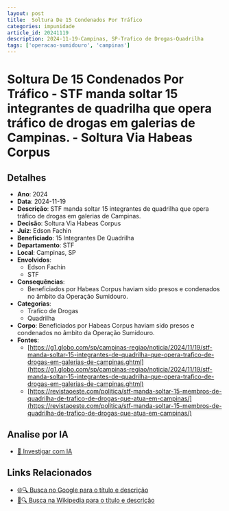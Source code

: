 ```yaml
---
layout: post
title:  Soltura De 15 Condenados Por Tráfico
categories: impunidade
article_id: 20241119
description: 2024-11-19-Campinas, SP-Trafico de Drogas-Quadrilha
tags: ['operacao-sumidouro', 'campinas']
---
```


# Soltura De 15 Condenados Por Tráfico - STF manda soltar 15 integrantes de quadrilha que opera tráfico de drogas em galerias de Campinas. - Soltura Via Habeas Corpus

## Detalhes
- **Ano**: 2024
- **Data**: 2024-11-19
- **Descrição**: STF manda soltar 15 integrantes de quadrilha que opera tráfico de drogas em galerias de Campinas.
- **Decisão**: Soltura Via Habeas Corpus
- **Juiz**: Edson Fachin
- **Beneficiado**: 15 Integrantes De Quadrilha
- **Departamento**: STF
- **Local**: Campinas, SP
- **Envolvidos**:
  - Edson Fachin
  - STF
- **Consequências**:
  - Beneficiados por Habeas Corpus haviam sido presos e condenados no âmbito da Operação Sumidouro.
- **Categorias**:
  - Trafico de Drogas
  - Quadrilha
- **Corpo**: Beneficiados por Habeas Corpus haviam sido presos e condenados no âmbito da Operação Sumidouro.
- **Fontes**:
  - [https://g1.globo.com/sp/campinas-regiao/noticia/2024/11/19/stf-manda-soltar-15-integrantes-de-quadrilha-que-opera-trafico-de-drogas-em-galerias-de-campinas.ghtml](https://g1.globo.com/sp/campinas-regiao/noticia/2024/11/19/stf-manda-soltar-15-integrantes-de-quadrilha-que-opera-trafico-de-drogas-em-galerias-de-campinas.ghtml)
  - [https://revistaoeste.com/politica/stf-manda-soltar-15-membros-de-quadrilha-de-trafico-de-drogas-que-atua-em-campinas/](https://revistaoeste.com/politica/stf-manda-soltar-15-membros-de-quadrilha-de-trafico-de-drogas-que-atua-em-campinas/)

## Analise por IA
- [🤖 Investigar com IA](https://www.perplexity.ai/search?q=%22decis%C3%B5es%20judiciais%20Brasil%22%20Soltura%20De%2015%20Condenados%20Por%20Tr%C3%A1fico%20STF%20manda%20soltar%2015%20integrantes%20de%20quadrilha%20que%20opera%20tr%C3%A1fico%20de%20drogas%20em%20galerias%20de%20Campinas.%20Campinas%2C%20SP%202024-11-19%20Edson%20Fachin%2015%20Integrantes%20De%20Quadrilha)

## Links Relacionados
- [🌐🔍 Busca no Google para o título e descrição](https://www.google.com/search?q=%22decis%C3%B5es%20judiciais%20Brasil%22%20Soltura%20De%2015%20Condenados%20Por%20Tr%C3%A1fico%20STF%20manda%20soltar%2015%20integrantes%20de%20quadrilha%20que%20opera%20tr%C3%A1fico%20de%20drogas%20em%20galerias%20de%20Campinas.%20Campinas%2C%20SP%202024-11-19%20Edson%20Fachin%2015%20Integrantes%20De%20Quadrilha)
- [📖🔍 Busca na Wikipedia para o título e descrição](https://pt.wikipedia.org/w/index.php?search=%22decis%C3%B5es%20judiciais%20Brasil%22%20Soltura%20De%2015%20Condenados%20Por%20Tr%C3%A1fico%20STF%20manda%20soltar%2015%20integrantes%20de%20quadrilha%20que%20opera%20tr%C3%A1fico%20de%20drogas%20em%20galerias%20de%20Campinas.%20Campinas%2C%20SP%202024-11-19%20Edson%20Fachin%2015%20Integrantes%20De%20Quadrilha)

